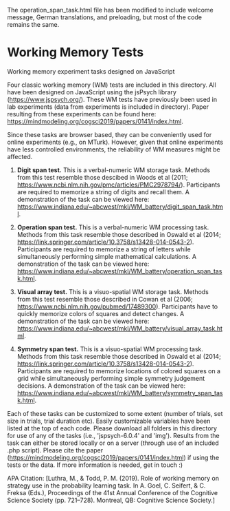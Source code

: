 
The operation_span_task.html file has been modified to include welcome message, German translations, and preloading, but most of the code remains the same.

# Working Memory Tests
Working memory experiment tasks designed on JavaScript


Four classic working memory (WM) tests are included in this directory. All have been designed on JavaScript using the jsPsych library (https://www.jspsych.org/). These WM tests have previously been used in lab experiments (data from experiments is included in directory). Paper resulting from these experiments can be found here: https://mindmodeling.org/cogsci2019/papers/0141/index.html.

Since these tasks are browser based, they can be conveniently used for online experiments (e.g., on MTurk). However, given that online experiments have less controlled environments, the reliability of WM measures might be affected.

1) **Digit span test.** This is a verbal-numeric WM storage task. Methods from this test resemble those descibed in Woods et al (2011; https://www.ncbi.nlm.nih.gov/pmc/articles/PMC2978794/). Participants are required to memorize a string of digits and recall them. A demonstration of the task can be viewed here: https://www.indiana.edu/~abcwest/mkl/WM_battery/digit_span_task.html.

2) **Operation span test.** This is a verbal-numeric WM processing task. Methods from this task resemble those described in Oswald et al (2014; https://link.springer.com/article/10.3758/s13428-014-0543-2). Participants are required to memorize a string of letters while simultaneously performing simple mathematical calculations. A demonstration of the task can be viewed here: https://www.indiana.edu/~abcwest/mkl/WM_battery/operation_span_task.html.

3) **Visual array test.** This is a visuo-spatial WM storage task. Methods from this test resemble those described in Cowan et al (2006; https://www.ncbi.nlm.nih.gov/pubmed/17489300). Participants have to quickly memorize colors of squares and detect changes. A demonstration of the task can be viewed here: https://www.indiana.edu/~abcwest/mkl/WM_battery/visual_array_task.html.

4) **Symmetry span test.** This is a visuo-spatial WM processing task. Methods from this task resemble those described in Oswald et al (2014; https://link.springer.com/article/10.3758/s13428-014-0543-2). Participants are required to memorize locations of colored squares on a grid while simultaneously performing simple symmetry judgement decisions. A demonstration of the task can be viewed here: https://www.indiana.edu/~abcwest/mkl/WM_battery/symmetry_span_task.html.


Each of these tasks can be customized to some extent (number of trials, set size in trials, trial duration etc). Easily customizable variables have been listed at the top of each code. Please download all folders in this directory for use of any of the tasks (i.e., 'jspsych-6.0.4' and 'img'). Results from the task can either be stored locally or on a server (through use of an included .php script). Please cite the paper (https://mindmodeling.org/cogsci2019/papers/0141/index.html) if using the tests or the data. If more information is needed, get in touch :)

APA Citation: [Luthra, M., & Todd, P. M. (2019). Role of working memory on strategy use in the probability learning task. In A. Goel, C. Seifert, & C. Freksa (Eds.), Proceedings of the 41st Annual Conference of the Cognitive Science Society (pp. 721–728). Montreal, QB: Cognitive Science Society.]
